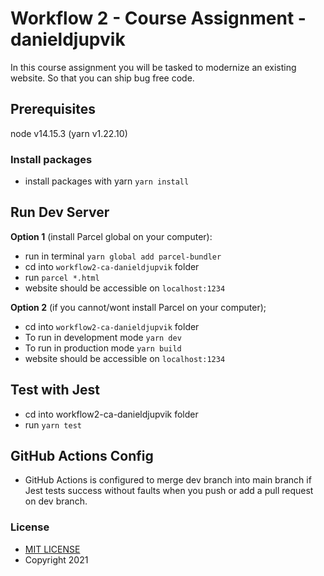 # Workflow 2 - Course Assignment - danieldjupvik

In this course assignment you will be tasked to modernize an existing website. So that you can ship bug free code.

## Prerequisites

node v14.15.3 (yarn v1.22.10)

### Install packages

- install packages with yarn `yarn install`

## Run Dev Server

**Option 1** (install Parcel global on your computer):

- run in terminal `yarn global add parcel-bundler`
- cd into `workflow2-ca-danieldjupvik` folder
- run `parcel *.html`
- website should be accessible on `localhost:1234`

**Option 2** (if you cannot/wont install Parcel on your computer);

- cd into `workflow2-ca-danieldjupvik` folder
- To run in development mode `yarn dev`
- To run in production mode `yarn build`
- website should be accessible on `localhost:1234`

## Test with Jest

- cd into workflow2-ca-danieldjupvik folder
- run `yarn test`

## GitHub Actions Config

- GitHub Actions is configured to merge dev branch into main branch if Jest tests success without faults when you push or add a pull request on dev branch.

### License

- [MIT LICENSE](https://opensource.org/licenses/MIT)
- Copyright 2021

